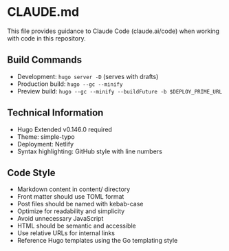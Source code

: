 # CLAUDE.md

This file provides guidance to Claude Code (claude.ai/code) when working with code in this repository.

## Build Commands
- Development: `hugo server -D` (serves with drafts)
- Production build: `hugo --gc --minify`
- Preview build: `hugo --gc --minify --buildFuture -b $DEPLOY_PRIME_URL`

## Technical Information
- Hugo Extended v0.146.0 required
- Theme: simple-typo
- Deployment: Netlify
- Syntax highlighting: GitHub style with line numbers

## Code Style
- Markdown content in content/ directory
- Front matter should use TOML format
- Post files should be named with kebab-case
- Optimize for readability and simplicity
- Avoid unnecessary JavaScript
- HTML should be semantic and accessible
- Use relative URLs for internal links
- Reference Hugo templates using the Go templating style